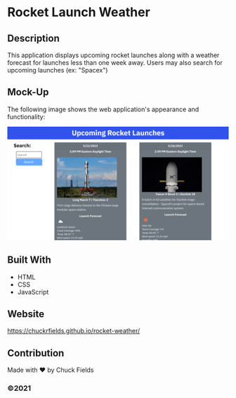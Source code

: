 # Rocket Launch Weather

## Description

This application displays upcoming rocket launches along with a weather forecast for launches less than one week away. Users may also search for upcoming launches (ex: "Spacex")

## Mock-Up

The following image shows the web application's appearance and functionality:

![rocket weather demo](./assets/rocketweather.png)

## Built With
* HTML
* CSS
* JavaScript

## Website
https://chuckrfields.github.io/rocket-weather/

## Contribution
Made with ❤️ by Chuck Fields

### ©️2021  
